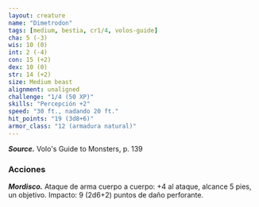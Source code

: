 ```yaml
---
layout: creature
name: "Dimetrodon"
tags: [medium, bestia, cr1/4, volos-guide]
cha: 5 (-3)
wis: 10 (0)
int: 2 (-4)
con: 15 (+2)
dex: 10 (0)
str: 14 (+2)
size: Medium beast
alignment: unaligned
challenge: "1/4 (50 XP)"
skills: "Percepción +2"
speed: "30 ft., nadando 20 ft."
hit_points: "19 (3d8+6)"
armor_class: "12 (armadura natural)"
---
```


***Source.*** Volo's Guide to Monsters, p. 139

### Acciones

***Mordisco.*** Ataque de arma cuerpo a cuerpo: +4 al ataque, alcance 5 pies, un objetivo. Impacto: 9 (2d6+2) puntos de daño perforante.